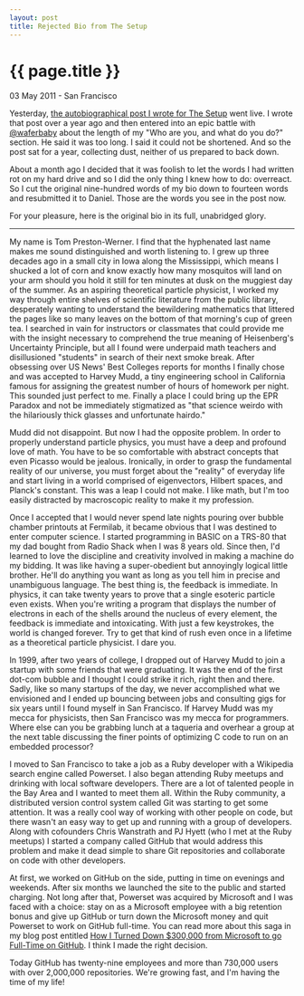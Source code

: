 ```yaml
---
layout: post
title: Rejected Bio from The Setup
---
```


{{ page.title }}
================

<p class="meta">03 May 2011 - San Francisco</p>

Yesterday, [the autobiographical post I wrote for The
Setup](http://tom.preston-werner.usesthis.com/) went live. I wrote that post
over a year ago and then entered into an epic battle with
[@waferbaby](http://twitter.com/#!/waferbaby) about the length of my "Who are
you, and what do you do?" section. He said it was too long. I said it could
not be shortened. And so the post sat for a year, collecting dust, neither of
us prepared to back down.

About a month ago I decided that it was foolish to let the words I had written rot on my hard drive and so I did the only thing I knew how to do: overreact. So I cut the original nine-hundred words of my bio down to fourteen words and resubmitted it to Daniel. Those are the words you see in the post now.

For your pleasure, here is the original bio in its full, unabridged glory.

<hr />

My name is Tom Preston-Werner. I find that the hyphenated last name
makes me sound distinguished and worth listening to. I grew up three
decades ago in a small city in Iowa along the Mississippi, which means
I shucked a lot of corn and know exactly how many mosquitos will land
on your arm should you hold it still for ten minutes at dusk on the
muggiest day of the summer. As an aspiring theoretical particle
physicist, I worked my way through entire shelves of scientific
literature from the public library, desperately wanting to understand
the bewildering mathematics that littered the pages like so many
leaves on the bottom of that morning's cup of green tea. I searched in
vain for instructors or classmates that could provide me with the
insight necessary to comprehend the true meaning of Heisenberg's
Uncertainty Principle, but all I found were underpaid math teachers
and disillusioned "students" in search of their next smoke break.
After obsessing over US News' Best Colleges reports for months I
finally chose and was accepted to Harvey Mudd, a tiny engineering
school in California famous for assigning the greatest number of hours
of homework per night. This sounded just perfect to me. Finally a
place I could bring up the EPR Paradox and not be immediately
stigmatized as "that science weirdo with the hilariously thick glasses
and unfortunate hairdo."

Mudd did not disappoint. But now I had the opposite problem. In order
to properly understand particle physics, you must have a deep and
profound love of math. You have to be so comfortable with abstract
concepts that even Picasso would be jealous. Ironically, in order to
grasp the fundamental reality of our universe, you must forget about
the "reality" of everyday life and start living in a world comprised
of eigenvectors, Hilbert spaces, and Planck's constant. This was a
leap I could not make. I like math, but I'm too easily distracted by
macroscopic reality to make it my profession.

Once I accepted that I would never spend late nights pouring over
bubble chamber printouts at Fermilab, it became obvious that I was
destined to enter computer science. I started programming in BASIC on
a TRS-80 that my dad bought from Radio Shack when I was 8 years old.
Since then, I'd learned to love the discipline and creativity involved
in making a machine do my bidding. It was like having a super-obedient
but annoyingly logical little brother. He'll do anything you want as
long as you tell him in precise and unambiguous language. The best
thing is, the feedback is immediate. In physics, it can take twenty
years to prove that a single esoteric particle even exists. When
you're writing a program that displays the number of electrons in each
of the shells around the nucleus of every element, the feedback is
immediate and intoxicating. With just a few keystrokes, the world is
changed forever. Try to get that kind of rush even once in a lifetime
as a theoretical particle physicist. I dare you.

In 1999, after two years of college, I dropped out of Harvey Mudd to
join a startup with some friends that were graduating. It was the end
of the first dot-com bubble and I thought I could strike it rich,
right then and there. Sadly, like so many startups of the day, we
never accomplished what we envisioned and I ended up bouncing between
jobs and consulting gigs for six years until I found myself in San
Francisco. If Harvey Mudd was my mecca for physicists, then San
Francisco was my mecca for programmers. Where else can you be grabbing
lunch at a taqueria and overhear a group at the next table discussing
the finer points of optimizing C code to run on an embedded processor?

I moved to San Francisco to take a job as a Ruby developer with a
Wikipedia search engine called Powerset. I also began attending Ruby
meetups and drinking with local software developers. There are a lot
of talented people in the Bay Area and I wanted to meet them all.
Within the Ruby community, a distributed version control system called
Git was starting to get some attention. It was a really cool way of
working with other people on code, but there wasn't an easy way to get
up and running with a group of developers. Along with cofounders Chris
Wanstrath and PJ Hyett (who I met at the Ruby meetups) I started a
company called GitHub that would address this problem and make it dead
simple to share Git repositories and collaborate on code with other
developers.

At first, we worked on GitHub on the side, putting in time on evenings
and weekends. After six months we launched the site to the public and
started charging. Not long after that, Powerset was acquired by
Microsoft and I was faced with a choice: stay on as a Microsoft
employee with a big retention bonus and give up GitHub or turn down
the Microsoft money and quit Powerset to work on GitHub full-time. You
can read more about this saga in my blog post entitled [How I Turned
Down $300,000 from Microsoft to go Full-Time on
GitHub](http://tom.preston-werner.com/2008/10/18/how-i-turned-down-300k.html).
I think I made the right decision.

Today GitHub has twenty-nine employees and more than 730,000 users with over
2,000,000 repositories. We're growing fast, and I'm having the time of
my life!
